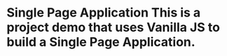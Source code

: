 # Single Page Application This is a project demo that uses Vanilla JS to build a Single Page Application.